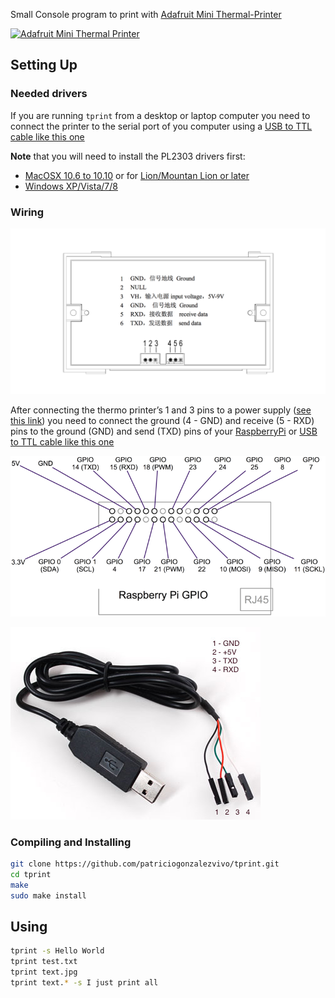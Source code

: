 
Small Console program to print with [Adafruit Mini Thermal-Printer](http://www.adafruit.com/products/597)

[![Adafruit Mini Thermal Printer](http://www.adafruit.com/images/970x728/597-00.jpg)](http://www.adafruit.com/products/597)

## Setting Up

### Needed drivers

If you are running ```tprint``` from a desktop or laptop computer you need to connect the printer to the serial port of you computer using a [USB to TTL cable like this one](https://www.adafruit.com/product/954)

**Note** that you will need to install the PL2303 drivers first:

* [MacOSX 10.6 to 10.10](https://www.adafruit.com/images/product-files/954/md_PL2303_MacOSX_10_6up_v1_5_1.zip) or for [Lion/Mountan Lion or later](http://changux.co/osx-installer-to-pl2303-serial-usb-on-osx-lio)
* [Windows XP/Vista/7/8](http://www.prolific.com.tw/US/ShowProduct.aspx?p_id=225&pcid=41)

### Wiring

![](doc/wiring-ref-00.png)

After connecting the thermo printer’s 1 and 3 pins to a power supply ([see this link](https://learn.adafruit.com/mini-thermal-receipt-printer/power)) you need to connect the ground (4 - GND) and receive (5 - RXD) pins to the ground (GND) and send (TXD) pins of your [RaspberryPi](https://www.adafruit.com/products/2358) or [USB to TTL cable like this one](https://www.adafruit.com/product/954)

![](doc/wiring-ref-02.png)

![](doc/wiring-ref-01.jpg)

### Compiling and Installing

```bash
git clone https://github.com/patriciogonzalezvivo/tprint.git
cd tprint
make
sudo make install
```

## Using

```bash
tprint -s Hello World
tprint test.txt
tprint text.jpg
tprint text.* -s I just print all
```
